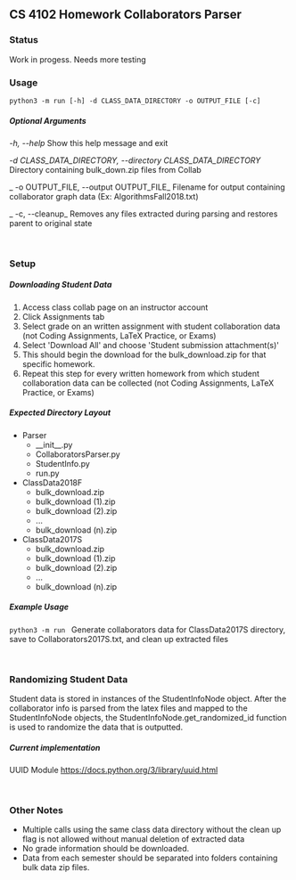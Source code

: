 
## CS 4102 Homework Collaborators Parser

### Status
Work in progess. Needs more testing

### Usage
`python3 -m run [-h] -d CLASS_DATA_DIRECTORY -o OUTPUT_FILE [-c]`

##### Optional Arguments

  _-h, --help_
  Show this help message and exit
  
  _-d CLASS_DATA_DIRECTORY, --directory CLASS_DATA_DIRECTORY_
  Directory containing bulk_down.zip files from Collab
  
 _ -o OUTPUT_FILE, --output OUTPUT_FILE_
  Filename for output containing collaborator graph data (Ex: AlgorithmsFall2018.txt)
  
 _ -c, --cleanup_
  Removes any files extracted during parsing and restores parent to original state


&nbsp;&nbsp;
### Setup

##### Downloading Student Data

1. Access class collab page on an instructor account
2. Click Assignments tab
3. Select grade on an written assignment with student collaboration data (not Coding Assignments, LaTeX Practice, or Exams)
4. Select 'Download All' and choose 'Student submission attachment(s)'
5. This should begin the download for the bulk_download.zip for that specific homework.
6. Repeat this step for every written homework from which student collaboration data can be collected (not Coding Assignments, LaTeX Practice, or Exams)

##### Expected Directory Layout

+ Parser
    + \_\_init\_\_.py
    + CollaboratorsParser.py
    + StudentInfo.py
    + run.py
+ ClassData2018F
    * bulk_download.zip
    * bulk_download (1).zip
    * bulk_download (2).zip
    * ...
    * bulk_download (n).zip
+ ClassData2017S
    * bulk_download.zip
    * bulk_download (1).zip
    * bulk_download (2).zip
    * ...
    * bulk_download (n).zip

##### Example Usage
`python3 -m run ` 
Generate collaborators data for ClassData2017S directory, save to Collaborators2017S.txt, and clean up extracted files 


&nbsp;&nbsp;

### Randomizing Student Data
Student data is stored in instances of the StudentInfoNode object. After the collaborator info is parsed from the latex files and mapped to the StudentInfoNode objects, the StudentInfoNode.get_randomized_id function is used to randomize the data that is outputted.

##### Current implementation
UUID Module
https://docs.python.org/3/library/uuid.html

&nbsp;&nbsp;

### Other Notes
- Multiple calls using the same class data directory without the clean up flag is not allowed without manual deletion of extracted data
- No grade information should be downloaded.
- Data from each semester should be separated into folders containing bulk data zip files.


 &nbsp;&nbsp;